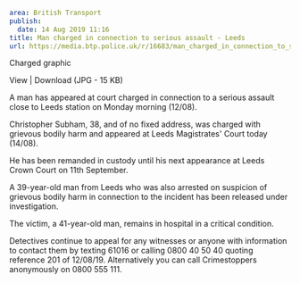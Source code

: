```yaml
area: British Transport
publish:
  date: 14 Aug 2019 11:16
title: Man charged in connection to serious assault - Leeds
url: https://media.btp.police.uk/r/16683/man_charged_in_connection_to_serious_assault_-_le
```

Charged graphic

View | Download (JPG - 15 KB)

A man has appeared at court charged in connection to a serious assault close to Leeds station on Monday morning (12/08).

Christopher Subham, 38, and of no fixed address, was charged with grievous bodily harm and appeared at Leeds Magistrates' Court today (14/08).

He has been remanded in custody until his next appearance at Leeds Crown Court on 11th September.

A 39-year-old man from Leeds who was also arrested on suspicion of grievous bodily harm in connection to the incident has been released under investigation.

The victim, a 41-year-old man, remains in hospital in a critical condition.

Detectives continue to appeal for any witnesses or anyone with information to contact them by texting 61016 or calling 0800 40 50 40 quoting reference 201 of 12/08/19. Alternatively you can call Crimestoppers anonymously on 0800 555 111.
